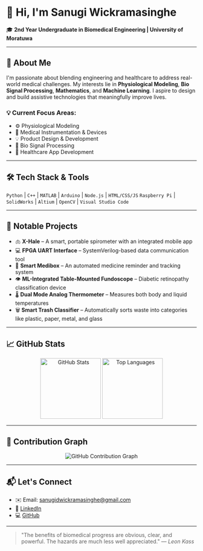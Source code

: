 # 👋 Hi, I'm Sanugi Wickramasinghe

🎓 **2nd Year Undergraduate in Biomedical Engineering | University of Moratuwa**

---

## 🔬 About Me

I'm passionate about blending engineering and healthcare to address real-world medical challenges. My interests lie in **Physiological Modeling**, **Bio Signal Processing**, **Mathematics**, and **Machine Learning**. I aspire to design and build assistive technologies that meaningfully improve lives.

### 💡 Current Focus Areas:

* ⚙️ Physiological Modeling
* 🧪 Medical Instrumentation & Devices
* 💡 Product Design & Development
* 🧠 Bio Signal Processing
* 📱 Healthcare App Development

---

## 🛠️ Tech Stack & Tools

`Python` | `C++` | `MATLAB` | `Arduino` | `Node.js` | `HTML/CSS/JS`
`Raspberry Pi` | `SolidWorks` | `Altium` | `OpenCV` | `Visual Studio Code`

---

## 📌 Notable Projects

* 🫁 **X-Hale** – A smart, portable spirometer with an integrated mobile app
* 💻 **FPGA UART Interface** – SystemVerilog-based data communication tool
* 💊 **Smart Medibox** – An automated medicine reminder and tracking system
* 👁️ **ML-Integrated Table-Mounted Fundoscope** – Diabetic retinopathy classification device
* 🌡️ **Dual Mode Analog Thermometer** – Measures both body and liquid temperatures
* 🗑️ **Smart Trash Classifier** – Automatically sorts waste into categories like plastic, paper, metal, and glass

---

## 📈 GitHub Stats

<p align="center">
  <img src="https://github-readme-stats.vercel.app/api?username=Sanugiw&show_icons=true&theme=radical" alt="GitHub Stats" height="160" />
  <img src="https://github-readme-stats.vercel.app/api/top-langs/?username=Sanugiw&layout=compact&theme=radical" alt="Top Languages" height="160" />
</p>

---

## 🔄 Contribution Graph

<p align="center">
  <img src="https://activity-graph.herokuapp.com/graph?username=Sanugiw&theme=dracula" alt="GitHub Contribution Graph" />
</p>

---

## 📬 Let's Connect

* ✉️ Email: [sanugidwickramasinghe@gmail.com](mailto:sanugidwickramasinghe@gmail.com)
* 🔗 [LinkedIn](https://linkedin.com/in/your-profile)
* 💻 [GitHub](https://github.com/JayxTG)

---

> "The benefits of biomedical progress are obvious, clear, and powerful. The hazards are much less well appreciated."
> — *Leon Kass*

